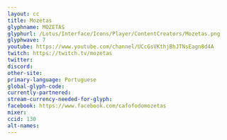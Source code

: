 ```yaml
---
layout: cc
title: Mozetas
glyphname: MOZETAS
glyphurl: /Lotus/Interface/Icons/Player/ContentCreators/Mozetas.png
glyphwave: 7
youtube: https://www.youtube.com/channel/UCcGsVKthjBhJTNsEagn8d4A
twitch: https://twitch.tv/mozetas
twitter:
discord:
other-site:
primary-language: Portuguese
global-glyph-code:
currently-partnered:
stream-currency-needed-for-glyph:
facebook: https://www.facebook.com/cafofodomozetas
mixer:
ccid: 130
alt-names:
---
```

